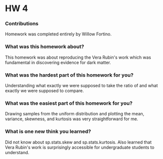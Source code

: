 # HW 4

### Contributions
Homework was completed entirely by Willow Fortino.

### What was this homework about?
This homework was about reproducing the Vera Rubin's work which was fundamental in discovering evidence for dark matter.

### What was the <b>hardest</b> part of this homework for you?
Understanding what exactly we were supposed to take the ratio of and what exactly we were supposed to compare.

### What was the <b>easiest</b> part of this homework for you?
Drawing samples from the uniform distribution and plotting the mean, variance, skewness, and kurtosis was very straightforward for me.

### What is one new think you learned?
Did not know about sp.stats.skew and sp.stats.kurtosis. Also learned that Vera Rubin's work is surprisingly accessible for undergraduate students to understand.
